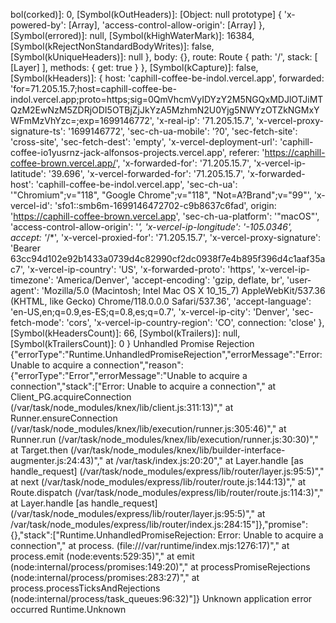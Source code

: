 bol(corked)]: 0,
    [Symbol(kOutHeaders)]: [Object: null prototype] {
      'x-powered-by': [Array],
      'access-control-allow-origin': [Array]
    },
    [Symbol(errored)]: null,
    [Symbol(kHighWaterMark)]: 16384,
    [Symbol(kRejectNonStandardBodyWrites)]: false,
    [Symbol(kUniqueHeaders)]: null
  },
  body: {},
  route: Route { path: '/', stack: [ [Layer] ], methods: { get: true } },
  [Symbol(kCapture)]: false,
  [Symbol(kHeaders)]: {
    host: 'caphill-coffee-be-indol.vercel.app',
    forwarded: 'for=71.205.15.7;host=caphill-coffee-be-indol.vercel.app;proto=https;sig=0QmVhcmVyIDYzY2M5NGQxMDJlOTJiMTQzM2EwNzM5ZDRjODI5OTBjZjJkYzA5MzhmN2U0Yjg5NWYzOTZkNGMxYWFmMzVhYzc=;exp=1699146772',
    'x-real-ip': '71.205.15.7',
    'x-vercel-proxy-signature-ts': '1699146772',
    'sec-ch-ua-mobile': '?0',
    'sec-fetch-site': 'cross-site',
    'sec-fetch-dest': 'empty',
    'x-vercel-deployment-url': 'caphill-coffee-io1yusrnz-jack-alfonsos-projects.vercel.app',
    referer: 'https://caphill-coffee-brown.vercel.app/',
    'x-forwarded-for': '71.205.15.7',
    'x-vercel-ip-latitude': '39.696',
    'x-vercel-forwarded-for': '71.205.15.7',
    'x-forwarded-host': 'caphill-coffee-be-indol.vercel.app',
    'sec-ch-ua': '"Chromium";v="118", "Google Chrome";v="118", "Not=A?Brand";v="99"',
    'x-vercel-id': 'sfo1::smb6m-1699146472702-c9b8637c6fad',
    origin: 'https://caphill-coffee-brown.vercel.app',
    'sec-ch-ua-platform': '"macOS"',
    'access-control-allow-origin': '*',
    'x-vercel-ip-longitude': '-105.0346',
    accept: '*/*',
    'x-vercel-proxied-for': '71.205.15.7',
    'x-vercel-proxy-signature': 'Bearer 63cc94d102e92b1433a0739d4c82990cf2dc0938f7e4b895f396d4c1aaf35ac7',
    'x-vercel-ip-country': 'US',
    'x-forwarded-proto': 'https',
    'x-vercel-ip-timezone': 'America/Denver',
    'accept-encoding': 'gzip, deflate, br',
    'user-agent': 'Mozilla/5.0 (Macintosh; Intel Mac OS X 10_15_7) AppleWebKit/537.36 (KHTML, like Gecko) Chrome/118.0.0.0 Safari/537.36',
    'accept-language': 'en-US,en;q=0.9,es-ES;q=0.8,es;q=0.7',
    'x-vercel-ip-city': 'Denver',
    'sec-fetch-mode': 'cors',
    'x-vercel-ip-country-region': 'CO',
    connection: 'close'
  },
  [Symbol(kHeadersCount)]: 66,
  [Symbol(kTrailers)]: null,
  [Symbol(kTrailersCount)]: 0
}
Unhandled Promise Rejection 	{"errorType":"Runtime.UnhandledPromiseRejection","errorMessage":"Error: Unable to acquire a connection","reason":{"errorType":"Error","errorMessage":"Unable to acquire a connection","stack":["Error: Unable to acquire a connection","    at Client_PG.acquireConnection (/var/task/node_modules/knex/lib/client.js:311:13)","    at Runner.ensureConnection (/var/task/node_modules/knex/lib/execution/runner.js:305:46)","    at Runner.run (/var/task/node_modules/knex/lib/execution/runner.js:30:30)","    at Target.then (/var/task/node_modules/knex/lib/builder-interface-augmenter.js:24:43)","    at /var/task/index.js:20:20","    at Layer.handle [as handle_request] (/var/task/node_modules/express/lib/router/layer.js:95:5)","    at next (/var/task/node_modules/express/lib/router/route.js:144:13)","    at Route.dispatch (/var/task/node_modules/express/lib/router/route.js:114:3)","    at Layer.handle [as handle_request] (/var/task/node_modules/express/lib/router/layer.js:95:5)","    at /var/task/node_modules/express/lib/router/index.js:284:15"]},"promise":{},"stack":["Runtime.UnhandledPromiseRejection: Error: Unable to acquire a connection","    at process.<anonymous> (file:///var/runtime/index.mjs:1276:17)","    at process.emit (node:events:529:35)","    at emit (node:internal/process/promises:149:20)","    at processPromiseRejections (node:internal/process/promises:283:27)","    at process.processTicksAndRejections (node:internal/process/task_queues:96:32)"]}
Unknown application error occurred
Runtime.Unknown
